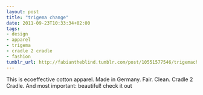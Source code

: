 ```yaml
---
layout: post
title: "trigema change"
date: 2011-09-23T10:33:34+02:00
tags:
- design
- apparel
- trigema
- cradle 2 cradle
- fashion
tumblr_url: http://fabiantheblind.tumblr.com/post/10551577546/trigemachange
---
```


This is ecoeffective cotton apparel.
Made in Germany.
Fair.
Clean.
Cradle 2 Cradle.
And most important: beautiful! check it out
